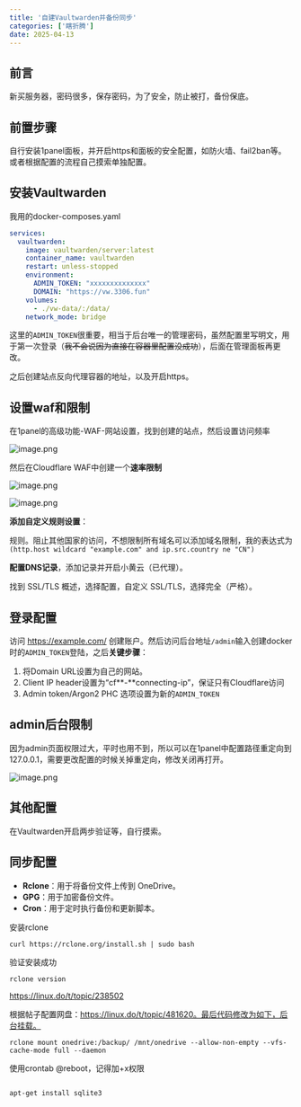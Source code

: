 ```yaml
---
title: '自建Vaultwarden并备份同步'
categories: ['瞎折腾']
date: 2025-04-13
---
```


##  前言

新买服务器，密码很多，保存密码，为了安全，防止被打，备份保底。

## 前置步骤

自行安装1panel面板，并开启https和面板的安全配置，如防火墙、fail2ban等。或者根据配置的流程自己摸索单独配置。

## 安装Vaultwarden 

我用的docker-composes.yaml

```yaml
services:
  vaultwarden:
    image: vaultwarden/server:latest
    container_name: vaultwarden
    restart: unless-stopped
    environment:
      ADMIN_TOKEN: "xxxxxxxxxxxxxx"
      DOMAIN: "https://vw.3306.fun"
    volumes:
      - ./vw-data/:/data/
    network_mode: bridge
```

这里的`ADMIN_TOKEN`很重要，相当于后台唯一的管理密码，虽然配置里写明文，用于第一次登录（~~我不会说因为直接在容器里配置没成功~~），后面在管理面板再更改。

之后创建站点反向代理容器的地址，以及开启https。

## 设置waf和限制

在1panel的高级功能-WAF-网站设置，找到创建的站点，然后设置访问频率

![image.png](https://img.braindance.top/file/2024/04/1744507809102_image.png)

然后在Cloudflare WAF中创建一个**速率限制**

![image.png](https://img.braindance.top/file/2024/04/pZBr6nA3.png)

![image.png](https://img.braindance.top/file/2024/04/nIDfbV3g.png)

**添加自定义规则设置**：

规则。阻止其他国家的访问，不想限制所有域名可以添加域名限制，我的表达式为`(http.host wildcard "example.com" and ip.src.country ne "CN")`

**配置DNS记录**，添加记录并开启小黄云（已代理）。

找到 SSL/TLS 概述，选择配置，自定义 SSL/TLS，选择完全（严格）。

## 登录配置

访问 https://example.com/ 创建账户。然后访问后台地址`/admin`输入创建docker时的`ADMIN_TOKEN`登陆，之后**关键步骤**：

1. 将Domain URL设置为自己的网站。
2. Client IP header设置为“cf**-**connecting-ip”，保证只有Cloudflare访问
3. Admin token/Argon2 PHC 选项设置为新的`ADMIN_TOKEN`

## admin后台限制

因为admin页面权限过大，平时也用不到，所以可以在1panel中配置路径重定向到127.0.0.1，需要更改配置的时候关掉重定向，修改关闭再打开。

![image.png](https://img.braindance.top/file/2024/04/ZUOYha2U.png)

## 其他配置

在Vaultwarden开启两步验证等，自行摸索。

## 同步配置

- **Rclone**：用于将备份文件上传到 OneDrive。
- **GPG**：用于加密备份文件。
- **Cron**：用于定时执行备份和更新脚本。

安装rclone

```shell
curl https://rclone.org/install.sh | sudo bash
```

验证安装成功

```
rclone version
```

https://linux.do/t/topic/238502

根据帖子配置网盘：https://linux.do/t/topic/481620。最后代码修改为如下，后台挂载。

```
rclone mount onedrive:/backup/ /mnt/onedrive --allow-non-empty --vfs-cache-mode full --daemon
```



使用crontab @reboot，记得加+x权限

```

apt-get install sqlite3
```

